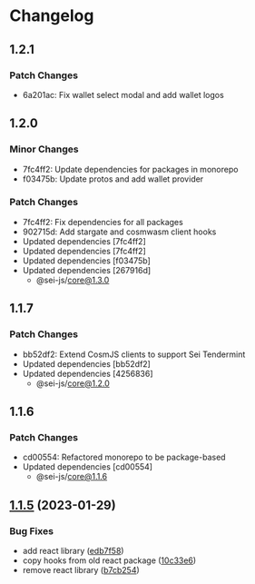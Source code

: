 # Changelog

## 1.2.1

### Patch Changes

- 6a201ac: Fix wallet select modal and add wallet logos

## 1.2.0

### Minor Changes

- 7fc4ff2: Update dependencies for packages in monorepo
- f03475b: Update protos and add wallet provider

### Patch Changes

- 7fc4ff2: Fix dependencies for all packages
- 902715d: Add stargate and cosmwasm client hooks
- Updated dependencies [7fc4ff2]
- Updated dependencies [7fc4ff2]
- Updated dependencies [f03475b]
- Updated dependencies [267916d]
  - @sei-js/core@1.3.0

## 1.1.7

### Patch Changes

- bb52df2: Extend CosmJS clients to support Sei Tendermint
- Updated dependencies [bb52df2]
- Updated dependencies [4256836]
  - @sei-js/core@1.2.0

## 1.1.6

### Patch Changes

- cd00554: Refactored monorepo to be package-based
- Updated dependencies [cd00554]
  - @sei-js/core@1.1.6

## [1.1.5](https://github.com/sei-protocol/sei-js/compare/v1.1.4...v1.1.5) (2023-01-29)

### Bug Fixes

- add react library ([edb7f58](https://github.com/sei-protocol/sei-js/commit/edb7f58b8901d7df8857a5bb9f611a963d09b99f))
- copy hooks from old react package ([10c33e6](https://github.com/sei-protocol/sei-js/commit/10c33e6e73bcf384d752d27df2f5342cbaadda32))
- remove react library ([b7cb254](https://github.com/sei-protocol/sei-js/commit/b7cb2540101c3afff7bae1b7c62330c9403e8c27))
